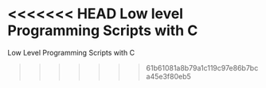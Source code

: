 <<<<<<< HEAD
Low level Programming Scripts with C
=======
Low Level Programming Scripts with C
>>>>>>> 61b61081a8b79a1c119c97e86b7bca45e3f80eb5
